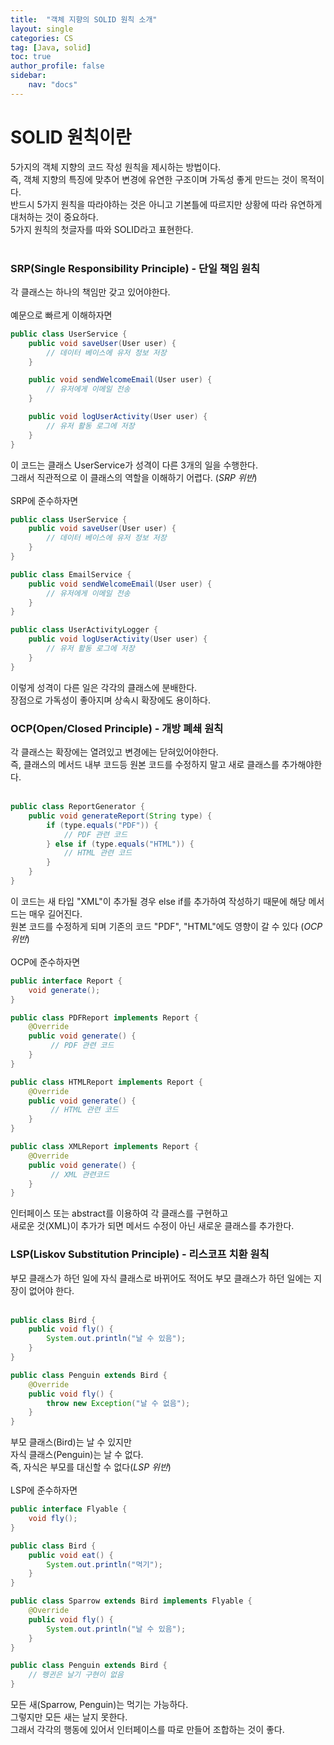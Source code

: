 ```yaml
---
title:  "객체 지향의 SOLID 원칙 소개"
layout: single
categories: CS
tag: [Java, solid]
toc: true
author_profile: false
sidebar:
    nav: "docs"
---
```


# SOLID 원칙이란
5가지의 객체 지향의 코드 작성 원칙을 제시하는 방법이다.  
즉, 객체 지향의 특징에 맞추어 변경에 유연한 구조이며 가독성 좋게 만드는 것이 목적이다.  
반드시 5가지 원칙을 따라야하는 것은 아니고 기본틀에 따르지만 상황에 따라 유연하게 대처하는 것이 중요하다.  
5가지 원칙의 첫글자를 따와 SOLID라고 표현한다.
<br/>
<br/>
### SRP(Single Responsibility Principle) - 단일 책임 원칙
각 클래스는 하나의 책임만 갖고 있어야한다.
<br/>
<br/>
예문으로 빠르게 이해하자면
```java
public class UserService {
    public void saveUser(User user) {
        // 데이터 베이스에 유저 정보 저장
    }

    public void sendWelcomeEmail(User user) {
        // 유저에게 이메일 전송
    }

    public void logUserActivity(User user) {
        // 유저 활동 로그에 저장
    }
}
```
이 코드는 클래스 UserService가 성격이 다른 3개의 일을 수행한다.  
그래서 직관적으로 이 클래스의 역할을 이해하기 어렵다. (*SRP 위반*)
<br/>
<br/>
SRP에 준수하자면
```java
public class UserService {
    public void saveUser(User user) {
        // 데이터 베이스에 유저 정보 저장
    }
}

public class EmailService {
    public void sendWelcomeEmail(User user) {
        // 유저에게 이메일 전송
    }
}

public class UserActivityLogger {
    public void logUserActivity(User user) {
        // 유저 활동 로그에 저장
    }
}
```
이렇게 성격이 다른 일은 각각의 클래스에 분배한다.  
장점으로 가독성이 좋아지며 상속시 확장에도 용이하다.
<br/>
### OCP(Open/Closed Principle) - 개방 폐쇄 원칙
각 클래스는 확장에는 열려있고 변경에는 닫혀있어야한다.    
즉, 클래스의 메서드 내부 코드등 원본 코드를 수정하지 말고 새로 클래스를 추가해야한다.
<br/>
<br/>
```java
public class ReportGenerator {
    public void generateReport(String type) {
        if (type.equals("PDF")) {
            // PDF 관련 코드
        } else if (type.equals("HTML")) {
            // HTML 관련 코드
        }
    }
}
```
이 코드는 새 타입 "XML"이 추가될 경우 else if를 추가하여 작성하기 때문에 해당 메서드는 매우 길어진다.  
원본 코드를 수정하게 되며 기존의 코드 "PDF", "HTML"에도 영향이 갈 수 있다 (*OCP 위반*)
<br/>
<br/>
OCP에 준수하자면  
```java
public interface Report {
    void generate();
}

public class PDFReport implements Report {
    @Override
    public void generate() {
         // PDF 관련 코드
    }
}

public class HTMLReport implements Report {
    @Override
    public void generate() {
         // HTML 관련 코드
    }
}

public class XMLReport implements Report {
    @Override
    public void generate() {
         // XML 관련코드
    }
}
```
인터페이스 또는 abstract를 이용하여 각 클래스를 구현하고  
새로운 것(XML)이 추가가 되면 메서드 수정이 아닌 새로운 클래스를 추가한다.
<br/>
### LSP(Liskov Substitution Principle) - 리스코프 치환 원칙
부모 클래스가 하던 일에 자식 클래스로 바뀌어도
적어도 부모 클래스가 하던 일에는 지장이 없어야 한다.
<br/>
<br/>
```java
public class Bird {
    public void fly() {
        System.out.println("날 수 있음");
    }
}

public class Penguin extends Bird {
    @Override
    public void fly() {
        throw new Exception("날 수 없음");
    }
}
```
부모 클래스(Bird)는 날 수 있지만  
자식 클래스(Penguin)는 날 수 없다.  
즉, 자식은 부모를 대신할 수 없다(*LSP 위반*)
<br/>
<br/>
LSP에 준수하자면
```java
public interface Flyable {
    void fly();
}

public class Bird {
    public void eat() {
        System.out.println("먹기");
    }
}

public class Sparrow extends Bird implements Flyable {
    @Override
    public void fly() {
        System.out.println("날 수 있음");
    }
}

public class Penguin extends Bird {
    // 펭귄은 날기 구현이 없음
}
```
모든 새(Sparrow, Penguin)는 먹기는 가능하다.  
그렇지만 모든 새는 날지 못한다.  
그래서 각각의 행동에 있어서 인터페이스를 따로 만들어 조합하는 것이 좋다.  
